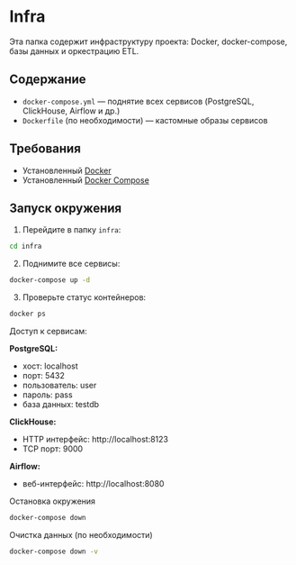 # Infra

Эта папка содержит инфраструктуру проекта: Docker, docker-compose, базы данных и оркестрацию ETL.

## Содержание
- `docker-compose.yml` — поднятие всех сервисов (PostgreSQL, ClickHouse, Airflow и др.)
- `Dockerfile` (по необходимости) — кастомные образы сервисов

## Требования
- Установленный [Docker](https://docs.docker.com/get-docker/)
- Установленный [Docker Compose](https://docs.docker.com/compose/install/)

## Запуск окружения
1. Перейдите в папку `infra`:
```bash
cd infra
```

2.	Поднимите все сервисы:
```bash
docker-compose up -d
```
3.	Проверьте статус контейнеров:
```bash
docker ps
```

Доступ к сервисам:

**PostgreSQL:**
- хост: localhost
-	порт: 5432
-	пользователь: user
-	пароль: pass
-	база данных: testdb

**ClickHouse:**
- HTTP интерфейс: http://localhost:8123
- TCP порт: 9000

**Airflow:**
- веб-интерфейс: http://localhost:8080


Остановка окружения
```bash
docker-compose down
```
Очистка данных (по необходимости)
```bash
docker-compose down -v
```